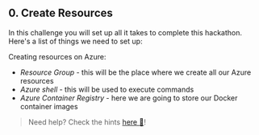 ## 0. Create Resources

In this challenge you will set up all it takes to complete this hackathon.
Here's a list of things we need to set up:

Creating resources on Azure:

- _Resource Group_ - this will be the place where we create all our Azure resources
- _Azure shell_ - this will be used to execute commands
- _Azure Container Registry_ - here we are going to store our Docker container images

> Need help? Check the hints [here :blue_book:](hints/creating_resources.md)!

